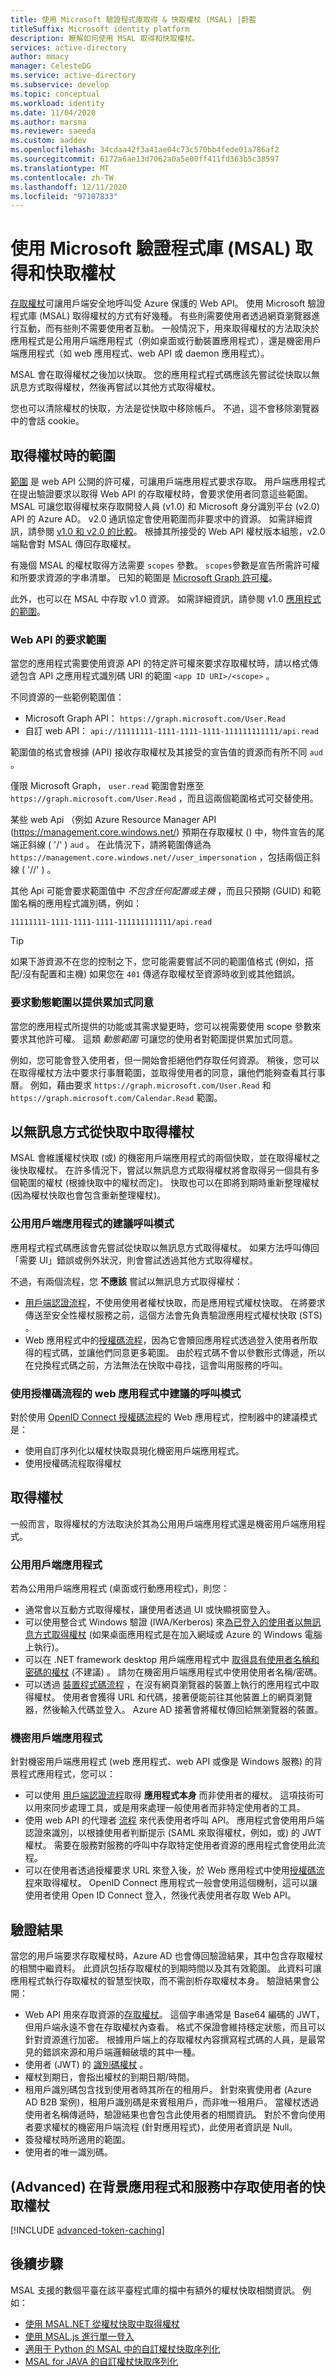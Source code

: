 ```yaml
---
title: 使用 Microsoft 驗證程式庫取得 & 快取權杖 (MSAL) |蔚藍
titleSuffix: Microsoft identity platform
description: 瞭解如何使用 MSAL 取得和快取權杖。
services: active-directory
author: mmacy
manager: CelesteDG
ms.service: active-directory
ms.subservice: develop
ms.topic: conceptual
ms.workload: identity
ms.date: 11/04/2020
ms.author: marsma
ms.reviewer: saeeda
ms.custom: aaddev
ms.openlocfilehash: 34cdaa42f3a41ae04c73c570bb4fede01a786af2
ms.sourcegitcommit: 6172a6ae13d7062a0a5e00ff411fd363b5c38597
ms.translationtype: MT
ms.contentlocale: zh-TW
ms.lasthandoff: 12/11/2020
ms.locfileid: "97107833"
---
```

# <a name="acquire-and-cache-tokens-using-the-microsoft-authentication-library-msal"></a>使用 Microsoft 驗證程式庫 (MSAL) 取得和快取權杖

[存取權杖](access-tokens.md)可讓用戶端安全地呼叫受 Azure 保護的 Web API。 使用 Microsoft 驗證程式庫 (MSAL) 取得權杖的方式有好幾種。 有些則需要使用者透過網頁瀏覽器進行互動，而有些則不需要使用者互動。 一般情況下，用來取得權杖的方法取決於應用程式是公用用戶端應用程式（例如桌面或行動裝置應用程式），還是機密用戶端應用程式（如 web 應用程式、web API 或 daemon 應用程式）。

MSAL 會在取得權杖之後加以快取。 您的應用程式程式碼應該先嘗試從快取以無訊息方式取得權杖，然後再嘗試以其他方式取得權杖。

您也可以清除權杖的快取，方法是從快取中移除帳戶。 不過，這不會移除瀏覽器中的會話 cookie。

## <a name="scopes-when-acquiring-tokens"></a>取得權杖時的範圍

[範圍](v2-permissions-and-consent.md) 是 web API 公開的許可權，可讓用戶端應用程式要求存取。 用戶端應用程式在提出驗證要求以取得 Web API 的存取權杖時，會要求使用者同意這些範圍。 MSAL 可讓您取得權杖來存取開發人員 (v1.0) 和 Microsoft 身分識別平台 (v2.0) API 的 Azure AD。 v2.0 通訊協定會使用範圍而非要求中的資源。 如需詳細資訊，請參閱 [v1.0 和 v2.0 的比較](../azuread-dev/azure-ad-endpoint-comparison.md)。 根據其所接受的 Web API 權杖版本組態，v2.0 端點會對 MSAL 傳回存取權杖。

有幾個 MSAL 的權杖取得方法需要 `scopes` 參數。 `scopes`參數是宣告所需許可權和所要求資源的字串清單。 已知的範圍是 [Microsoft Graph 許可權](/graph/permissions-reference)。

此外，也可以在 MSAL 中存取 v1.0 資源。 如需詳細資訊，請參閱 v1.0 [應用程式的範圍](msal-v1-app-scopes.md)。

### <a name="request-scopes-for-a-web-api"></a>Web API 的要求範圍

當您的應用程式需要使用資源 API 的特定許可權來要求存取權杖時，請以格式傳遞包含 API 之應用程式識別碼 URI 的範圍 `<app ID URI>/<scope>` 。

不同資源的一些範例範圍值：

- Microsoft Graph API： `https://graph.microsoft.com/User.Read`
- 自訂 web API： `api://11111111-1111-1111-1111-111111111111/api.read`

範圍值的格式會根據 (API) 接收存取權杖及其接受的宣告值的資源而有所不同 `aud` 。

僅限 Microsoft Graph， `user.read` 範圍會對應至 `https://graph.microsoft.com/User.Read` ，而且這兩個範圍格式可交替使用。

某些 web Api （例如 Azure Resource Manager API (https://management.core.windows.net/) 預期在存取權杖 () 中，物件宣告的尾端正斜線 ( '/' ) `aud` 。 在此情況下，請將範圍傳遞為 `https://management.core.windows.net//user_impersonation` ，包括兩個正斜線 ( '//' ) 。

其他 Api 可能會要求範圍值中 *不包含任何配置或主機* ，而且只預期 (GUID) 和範圍名稱的應用程式識別碼，例如：

`11111111-1111-1111-1111-111111111111/api.read`

> [!TIP]
> 如果下游資源不在您的控制之下，您可能需要嘗試不同的範圍值格式 (例如，搭配/沒有配置和主機) 如果您在 `401` 傳遞存取權杖至資源時收到或其他錯誤。

### <a name="request-dynamic-scopes-for-incremental-consent"></a>要求動態範圍以提供累加式同意

當您的應用程式所提供的功能或其需求變更時，您可以視需要使用 scope 參數來要求其他許可權。 這類 *動態範圍* 可讓您的使用者對範圍提供累加式同意。

例如，您可能會登入使用者，但一開始會拒絕他們存取任何資源。 稍後，您可以在取得權杖方法中要求行事曆範圍，並取得使用者的同意，讓他們能夠查看其行事曆。 例如，藉由要求 `https://graph.microsoft.com/User.Read` 和 `https://graph.microsoft.com/Calendar.Read` 範圍。

## <a name="acquiring-tokens-silently-from-the-cache"></a>以無訊息方式從快取中取得權杖

MSAL 會維護權杖快取 (或) 的機密用戶端應用程式的兩個快取，並在取得權杖之後快取權杖。 在許多情況下，嘗試以無訊息方式取得權杖將會取得另一個具有多個範圍的權杖 (根據快取中的權杖而定)。 快取也可以在即將到期時重新整理權杖 (因為權杖快取也會包含重新整理權杖)。

### <a name="recommended-call-pattern-for-public-client-applications"></a>公用用戶端應用程式的建議呼叫模式

應用程式程式碼應該會先嘗試從快取以無訊息方式取得權杖。 如果方法呼叫傳回「需要 UI」錯誤或例外狀況，則會嘗試透過其他方式取得權杖。

不過，有兩個流程，您 **不應該** 嘗試以無訊息方式取得權杖：

- [用戶端認證流程](msal-authentication-flows.md#client-credentials)，不使用使用者權杖快取，而是應用程式權杖快取。 在將要求傳送至安全性權杖服務之前，這個方法會先負責驗證應用程式權杖快取 (STS) 。
- Web 應用程式中的[授權碼流程](msal-authentication-flows.md#authorization-code)，因為它會贖回應用程式透過登入使用者所取得的程式碼，並讓他們同意更多範圍。 由於程式碼不會以參數形式傳遞，所以在兌換程式碼之前，方法無法在快取中尋找，這會叫用服務的呼叫。

### <a name="recommended-call-pattern-in-web-apps-using-the-authorization-code-flow"></a>使用授權碼流程的 web 應用程式中建議的呼叫模式

對於使用 [OpenID Connect 授權碼流程](v2-protocols-oidc.md)的 Web 應用程式，控制器中的建議模式是：

- 使用自訂序列化以權杖快取具現化機密用戶端應用程式。
- 使用授權碼流程取得權杖

## <a name="acquiring-tokens"></a>取得權杖

一般而言，取得權杖的方法取決於其為公用用戶端應用程式還是機密用戶端應用程式。

### <a name="public-client-applications"></a>公用用戶端應用程式

若為公用用戶端應用程式 (桌面或行動應用程式)，則您：

- 通常會以互動方式取得權杖，讓使用者透過 UI 或快顯視窗登入。
- 可以使用整合式 Windows 驗證 (IWA/Kerberos) 來[為已登入的使用者以無訊息方式取得權杖](msal-authentication-flows.md#integrated-windows-authentication) (如果桌面應用程式是在加入網域或 Azure 的 Windows 電腦上執行)。
- 可以在 .NET framework desktop 用戶端應用程式中 [取得具有使用者名稱和密碼的權杖](msal-authentication-flows.md#usernamepassword) (不建議) 。 請勿在機密用戶端應用程式中使用使用者名稱/密碼。
- 可以透過 [裝置程式碼流程](msal-authentication-flows.md#device-code) ，在沒有網頁瀏覽器的裝置上執行的應用程式中取得權杖。 使用者會獲得 URL 和代碼，接著便能前往其他裝置上的網頁瀏覽器，然後輸入代碼並登入。 Azure AD 接著會將權杖傳回給無瀏覽器的裝置。

### <a name="confidential-client-applications"></a>機密用戶端應用程式

針對機密用戶端應用程式 (web 應用程式、web API 或像是 Windows 服務) 的背景程式應用程式，您可以：

- 可以使用 [用戶端認證流程](msal-authentication-flows.md#client-credentials)取得 **應用程式本身** 而非使用者的權杖。 這項技術可以用來同步處理工具，或是用來處理一般使用者而非特定使用者的工具。
- 使用 web API 的代理者 [流程](msal-authentication-flows.md#on-behalf-of) 來代表使用者呼叫 API。 應用程式會使用用戶端認證來識別，以根據使用者判斷提示 (SAML 來取得權杖，例如，或) 的 JWT 權杖。 需要在服務對服務的呼叫中存取特定使用者資源的應用程式會使用此流程。
- 可以在使用者透過授權要求 URL 來登入後，於 Web 應用程式中使用[授權碼流程](msal-authentication-flows.md#authorization-code)來取得權杖。 OpenID Connect 應用程式一般會使用這個機制，這可以讓使用者使用 Open ID Connect 登入，然後代表使用者存取 Web API。

## <a name="authentication-results"></a>驗證結果

當您的用戶端要求存取權杖時，Azure AD 也會傳回驗證結果，其中包含存取權杖的相關中繼資料。 此資訊包括存取權杖的到期時間以及其有效範圍。 此資料可讓應用程式執行存取權杖的智慧型快取，而不需剖析存取權杖本身。 驗證結果會公開：

- Web API 用來存取資源的[存取權杖](access-tokens.md)。 這個字串通常是 Base64 編碼的 JWT，但用戶端永遠不會在存取權杖內查看。 格式不保證會維持穩定狀態，而且可以針對資源進行加密。 根據用戶端上的存取權杖內容撰寫程式碼的人員，是最常見的錯誤來源和用戶端邏輯破壞的其中一種。
- 使用者 (JWT) 的 [識別碼權杖](id-tokens.md) 。
- 權杖到期日，會指出權杖的到期日期/時間。
- 租用戶識別碼包含找到使用者時其所在的租用戶。 針對來賓使用者 (Azure AD B2B 案例)，租用戶識別碼是來賓租用戶，而非唯一租用戶。 當權杖透過使用者名稱傳遞時，驗證結果也會包含此使用者的相關資訊。 對於不會向使用者要求權杖的機密用戶端流程 (針對應用程式)，此使用者資訊是 Null。
- 簽發權杖時所適用的範圍。
- 使用者的唯一識別碼。

## <a name="advanced-accessing-the-users-cached-tokens-in-background-apps-and-services"></a> (Advanced) 在背景應用程式和服務中存取使用者的快取權杖

[!INCLUDE [advanced-token-caching](../../../includes/advanced-token-cache.md)]

## <a name="next-steps"></a>後續步驟

MSAL 支援的數個平臺在該平臺程式庫的檔中有額外的權杖快取相關資訊。 例如：
- [使用 MSAL.NET 從權杖快取中取得權杖](msal-net-acquire-token-silently.md)
- [使用 MSAL.js 進行單一登入](msal-js-sso.md)
- [適用于 Python 的 MSAL 中的自訂權杖快取序列化](msal-python-token-cache-serialization.md)
- [MSAL for JAVA 的自訂權杖快取序列化](msal-java-token-cache-serialization.md)
